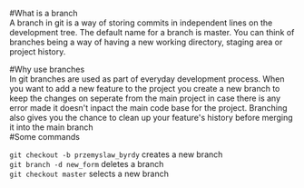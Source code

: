 #What is a branch  
    A branch in git is a way of storing commits in independent lines on the development tree. The default name for a branch is master. You can think of branches being a way of having a new working directory, staging area or project history.  
    
#Why use branches  
    In git branches are used as part of everyday development process. When you want to add a new feature to the project you create a new branch to keep the changes on seperate from the main project in case there is any error made it doesn't inpact the main code base for the project. Branching also gives you the chance to clean up your feature's history before merging it into the main branch  
#Some commands  

`git checkout -b przemyslaw_byrdy` creates a new branch  
`git branch -d new_form` deletes a branch  
`git checkout master` selects a new branch  
